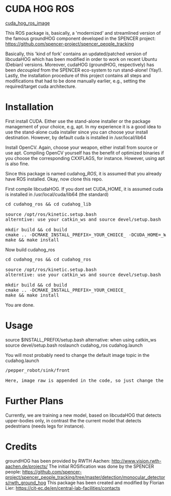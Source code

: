 # CUDA HOG ROS

[cuda_hog_ros_image](https://github.com/warp1337/cudahog_ros/blob/master/cuda_hog.png)

This ROS package is, basically, a 'modernized' and streamlined version
of the famous groundHOG component developed in the SPENCER project:
https://github.com/spencer-project/spencer_people_tracking

Basically, this 'kind of fork' contains an updated/patched version of 
libcudaHOG which has been modified in order to work on recent Ubuntu 
(Debian) versions. Moreover, cudaHOG (groundHOG, respectively) has 
been *decoupled* from the SPENCER eco-system to run stand-alone! (Yay!).
Lastly, the installation procedure of this project contains all steps 
and modifications that had to be done manually earlier, e.g., 
setting the required/target cuda architecture.

# Installation

First install CUDA. Either use the stand-alone installer or the
package management of your choice, e.g, apt. In my experience it 
is a good idea to use the stand-alone cuda installer since you can 
choose your install destination. However, by default cuda is
installed in /usr/local/lib64

Install OpenCV. Again, choose your weapon, either install from source
or use apt. Compiling OpenCV yourself has the benefit of optimized
binaries if you choose the corresponding CXXFLAGS, for instance. 
However, using apt is also fine.

Since this package is named cudahog_*ROS*, it is assumed that you already 
have ROS installed. Okay, now clone this repo.

First compile libcudaHOG. If you dont set CUDA_HOME, it is assumed
cuda is installed in /usr/local/cuda/lib64 (the standard)

<pre>
cd cudahog_ros && cd cudahog_lib

source /opt/ros/kinetic.setup.bash
alterntive: use your catkin_ws and source devel/setup.bash

mkdir build && cd build
cmake .. -DCMAKE_INSTALL_PREFIX=_YOUR_CHOICE_ -DCUDA_HOME=_WHERE_CUDA_IS_INSTALLED
make && make install
</pre>

Now build cudahog_ros

<pre>
cd cudahog_ros && cd cudahog_ros

source /opt/ros/kinetic.setup.bash
alterntive: use your catkin_ws and source devel/setup.bash

mkdir build && cd build
cmake .. -DCMAKE_INSTALL_PREFIX=_YOUR_CHOICE_
make && make install
</pre>

You are done.

# Usage

source $INSTALL_PREFIX/setup.bash
alternative: when using catkin_ws
source devel/setup.bash
roslaunch cudahog_ros cudahog.launch

You will most probably need to change the default image topic
in the cudahog.launch

<pre>
/pepper_robot/sink/front

Here, image_raw is appended in the code, so just change the prefix...
</pre>

# Further Plans

Currently, we are training a new model, based on libcudaHOG that
detects upper-bodies only, in contrast the the current model that
detects pedestrians (needs legs for instance).


 # Credits
 
 groundHOG has been provided by RWTH Aachen: http://www.vision.rwth-aachen.de/projects/
 The initial ROSification was done by the SPENCER people: https://github.com/spencer-project/spencer_people_tracking/tree/master/detection/monocular_detectors/rwth_ground_hog
 This package has been created and modified by Florian Lier: https://cit-ec.de/en/central-lab-facilities/contacts